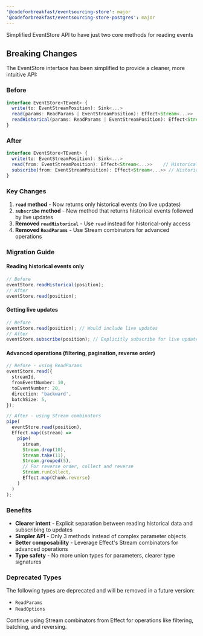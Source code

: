 ```yaml
---
'@codeforbreakfast/eventsourcing-store': major
'@codeforbreakfast/eventsourcing-store-postgres': major
---
```


Simplified EventStore API to have just two core methods for reading events

## Breaking Changes

The EventStore interface has been simplified to provide a cleaner, more intuitive API:

### Before

```typescript
interface EventStore<TEvent> {
  write(to: EventStreamPosition): Sink<...>
  read(params: ReadParams | EventStreamPosition): Effect<Stream<...>>
  readHistorical(params: ReadParams | EventStreamPosition): Effect<Stream<...>>
}
```

### After

```typescript
interface EventStore<TEvent> {
  write(to: EventStreamPosition): Sink<...>
  read(from: EventStreamPosition): Effect<Stream<...>>    // Historical events only
  subscribe(from: EventStreamPosition): Effect<Stream<...>> // Historical + live events
}
```

### Key Changes

1. **`read` method** - Now returns only historical events (no live updates)
2. **`subscribe` method** - New method that returns historical events followed by live updates
3. **Removed `readHistorical`** - Use `read` instead for historical-only access
4. **Removed `ReadParams`** - Use Stream combinators for advanced operations

### Migration Guide

#### Reading historical events only

```typescript
// Before
eventStore.readHistorical(position);
// After
eventStore.read(position);
```

#### Getting live updates

```typescript
// Before
eventStore.read(position); // Would include live updates
// After
eventStore.subscribe(position); // Explicitly subscribe for live updates
```

#### Advanced operations (filtering, pagination, reverse order)

```typescript
// Before - using ReadParams
eventStore.read({
  streamId,
  fromEventNumber: 10,
  toEventNumber: 20,
  direction: 'backward',
  batchSize: 5,
});

// After - using Stream combinators
pipe(
  eventStore.read(position),
  Effect.map((stream) =>
    pipe(
      stream,
      Stream.drop(10),
      Stream.take(11),
      Stream.grouped(5),
      // For reverse order, collect and reverse
      Stream.runCollect,
      Effect.map(Chunk.reverse)
    )
  )
);
```

### Benefits

- **Clearer intent** - Explicit separation between reading historical data and subscribing to updates
- **Simpler API** - Only 3 methods instead of complex parameter objects
- **Better composability** - Leverage Effect's Stream combinators for advanced operations
- **Type safety** - No more union types for parameters, clearer type signatures

### Deprecated Types

The following types are deprecated and will be removed in a future version:

- `ReadParams`
- `ReadOptions`

Continue using Stream combinators from Effect for operations like filtering, batching, and reversing.
